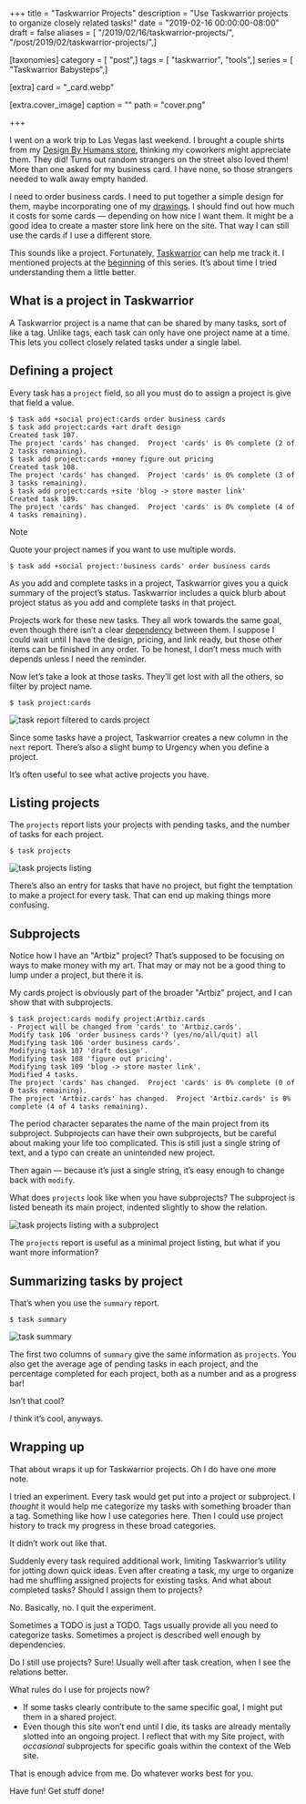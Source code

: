 +++
title = "Taskwarrior Projects"
description = "Use Taskwarrior projects to organize closely related tasks!"
date = "2019-02-16 00:00:00-08:00"
draft = false
aliases = [ "/2019/02/16/taskwarrior-projects/", "/post/2019/02/taskwarrior-projects/",]

[taxonomies]
category = [ "post",]
tags = [ "taskwarrior", "tools",]
series = [ "Taskwarrior Babysteps",]

[extra]
card = "_card.webp"

[extra.cover_image]
caption = ""
path = "cover.png"

+++

I went on a work trip to Las Vegas last weekend. I brought a couple
shirts from my [Design By Humans
store](https://www.designbyhumans.com/shop/randomgeek/), thinking my
coworkers might appreciate them. They did\! Turns out random strangers
on the street also loved them\! More than one asked for my business
card. I have none, so those strangers needed to walk away empty handed.

I need to order business cards. I need to put together a simple design
for them, maybe incorporating one of my [drawings](/tags/drawing). I
should find out how much it costs for some cards — depending on how nice
I want them. It might be a good idea to create a master store link here
on the site. That way I can still use the cards if I use a different
store.

This sounds like a project. Fortunately,
[Taskwarrior](https://taskwarrior.org) can help me track it. I mentioned
projects at the [beginning](/post/2017/12/taskwarrior/) of this series.
It’s about time I tried understanding them a little better.

## What is a project in Taskwarrior

A Taskwarrior project is a name that can be shared by many tasks, sort
of like a tag. Unlike tags, each task can only have one project name at
a time. This lets you collect closely related tasks under a single
label.

## Defining a project

Every task has a `project` field, so all you must do to assign a project
is give that field a value.

    $ task add +social project:cards order business cards
    $ task add project:cards +art draft design
    Created task 107.
    The project 'cards' has changed.  Project 'cards' is 0% complete (2 of 2 tasks remaining).
    $ task add project:cards +money figure out pricing
    Created task 108.
    The project 'cards' has changed.  Project 'cards' is 0% complete (3 of 3 tasks remaining).
    $ task add project:cards +site 'blog -> store master link'
    Created task 109.
    The project 'cards' has changed.  Project 'cards' is 0% complete (4 of 4 tasks remaining).

<aside class="admonition note">
<p class="admonition-title">Note</p>

Quote your project names if you want to use multiple words.

    $ task add +social project:'business cards' order business cards

</aside>

As you add and complete tasks in a project, Taskwarrior gives you a
quick summary of the project’s status. Taskwarrior includes a quick
blurb about project status as you add and complete tasks in that
project.

Projects work for these new tasks. They all work towards the same goal,
even though there isn’t a clear
[dependency](/post/2018/02/setting-task-dependencies-in-taskwarrior/)
between them. I suppose I could wait until I have the design, pricing,
and link ready, but those other items can be finished in any order. To
be honest, I don’t mess much with depends unless I need the reminder.

Now let’s take a look at those tasks. They’ll get lost with all the
others, so filter by project name.

    $ task project:cards

![task report filtered to cards project](task-project-cards.png)

Since some tasks have a project, Taskwarrior creates a new column in the
`next` report. There’s also a slight bump to Urgency when you define a
project.

It’s often useful to see what active projects you have.

## Listing projects

The `projects` report lists your projects with pending tasks, and the
number of tasks for each project.

    $ task projects

![task projects listing](task-projects.png)

There’s also an entry for tasks that have no project, but fight the
temptation to make a project for every task. That can end up making
things more confusing.

## Subprojects

Notice how I have an "Artbiz" project? That’s supposed to be focusing on
ways to make money with my art. That may or may not be a good thing to
lump under a project, but there it is.

My cards project is obviously part of the broader "Artbiz" project, and
I can show that with subprojects.

    $ task project:cards modify project:Artbiz.cards
    - Project will be changed from 'cards' to 'Artbiz.cards'.
    Modify task 106 'order business cards'? (yes/no/all/quit) all
    Modifying task 106 'order business cards'.
    Modifying task 107 'draft design'.
    Modifying task 108 'figure out pricing'.
    Modifying task 109 'blog -> store master link'.
    Modified 4 tasks.
    The project 'cards' has changed.  Project 'cards' is 0% complete (0 of 0 tasks remaining).
    The project 'Artbiz.cards' has changed.  Project 'Artbiz.cards' is 0% complete (4 of 4 tasks remaining).

The period character separates the name of the main project from its
subproject. Subprojects can have their own subprojects, but be careful
about making your life too complicated. This is still just a single
string of text, and a typo can create an unintended new project.

Then again — because it’s just a single string, it’s easy enough to
change back with `modify`.

What does `projects` look like when you have subprojects? The subproject
is listed beneath its main project, indented slightly to show the
relation.

![task projects listing with a subproject](task-projects-with-subproject.png)

The `projects` report is useful as a minimal project listing, but what
if you want more information?

## Summarizing tasks by project

That’s when you use the `summary` report.

    $ task summary

![task summary](task-summary.png)

The first two columns of `summary` give the same information as
`projects`. You also get the average age of pending tasks in each
project, and the percentage completed for each project, both as a number
and as a progress bar\!

Isn’t that cool?

*I* think it’s cool, anyways.

## Wrapping up

That about wraps it up for Taskwarrior projects. Oh I do have one more
note.

I tried an experiment. Every task would get put into a project or
subproject. I *thought* it would help me categorize my tasks with
something broader than a tag. Something like how I use categories here.
Then I could use project history to track my progress in these broad
categories.

It didn’t work out like that.

Suddenly every task required additional work, limiting Taskwarrior’s
utility for jotting down quick ideas. Even after creating a task, my
urge to organize had me shuffling assigned projects for existing tasks.
And what about completed tasks? Should I assign them to projects?

No. Basically, no. I quit the experiment.

Sometimes a TODO is just a TODO. Tags usually provide all you need to
categorize tasks. Sometimes a project is described well enough by
dependencies.

Do I still use projects? Sure\! Usually well after task creation, when I
see the relations better.

What rules do I use for projects now?

- If some tasks clearly contribute to the same specific goal, I might
  put them in a shared project.
- Even though this site won’t end until I die, its tasks are already
  mentally slotted into an ongoing project. I reflect that with my
  Site project, with *occasional* subprojects for specific goals
  within the context of the Web site.

That is enough advice from me. Do whatever works best for you.

Have fun! Get stuff done!